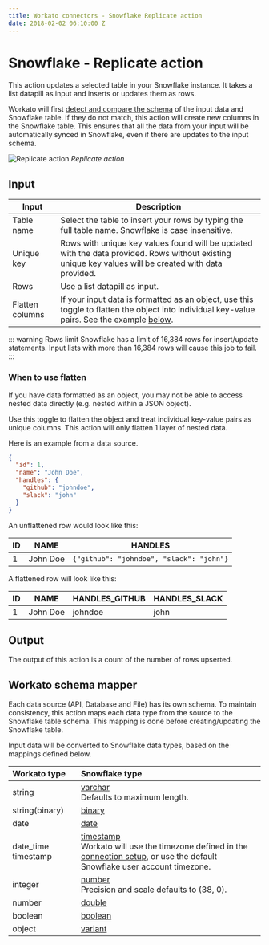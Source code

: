 ```yaml
---
title: Workato connectors - Snowflake Replicate action
date: 2018-02-02 06:10:00 Z
---
```


# Snowflake - Replicate action

This action updates a selected table in your Snowflake instance. It takes a list datapill as input and inserts or updates them as rows.

Workato will first [detect and compare the schema](#workato-schema-mapper) of the input data and Snowflake table. If they do not match, this action will create new columns in the Snowflake table. This ensures that all the data from your input will be automatically synced in Snowflake, even if there are updates to the input schema.

![Replicate action](~@img/snowflake/replicate-action.png)
*Replicate action*

## Input

| Input      | Description |
| ---------- | --- |
| Table name | Select the table to insert your rows by typing the full table name. Snowflake is case insensitive. |
| Unique key | Rows with unique key values found will be updated with the data provided. Rows without existing unique key values will be created with data provided. |
| Rows       | Use a list datapill as input. |
| Flatten columns | If your input data is formatted as an object, use this toggle to flatten the object into individual key-value pairs. See the example [below](#when-to-use-flatten). |

::: warning Rows limit
Snowflake has a limit of 16,384 rows for insert/update statements. Input lists with more than 16,384 rows will cause this job to fail.
:::

### When to use flatten

If you have data formatted as an object, you may not be able to access nested data directly (e.g. nested within a JSON object).

Use this toggle to flatten the object and treat individual key-value pairs as unique columns. This action will only flatten 1 layer of nested data.

Here is an example from a data source.

```json
{
  "id": 1,
  "name": "John Doe",
  "handles": {
    "github": "johndoe",
    "slack": "john"
  }
}
```

An unflattened row would look like this:

| ID | NAME     | HANDLES                                  |
| -- | -------- | ---------------------------------------- |
| 1  | John Doe | `{"github": "johndoe", "slack": "john"}` |

A flattened row will look like this:

| ID | NAME     | HANDLES_GITHUB | HANDLES_SLACK |
| -- | -------- | -------------- | ------------- |
| 1  | John Doe | johndoe        | john          |

## Output

The output of this action is a count of the number of rows upserted.

## Workato schema mapper

Each data source (API, Database and File) has its own schema. To maintain consistency, this action maps each data type from the source to the Snowflake table schema. This mapping is done before creating/updating the Snowflake table.

Input data will be converted to Snowflake data types, based on the mappings defined below.

| Workato type  | Snowflake type |
| :------------ | :------------- |
| string        | [varchar](https://docs.snowflake.net/manuals/sql-reference/data-types-text.html#data-types-for-text-strings)<br>Defaults to maximum length. |
| string(binary) | [binary](https://docs.snowflake.net/manuals/sql-reference/data-types-text.html#data-types-for-binary-strings) |
| date          | [date](https://docs.snowflake.net/manuals/sql-reference/data-types-datetime.html#date) |
| date_time timestamp | [timestamp](https://docs.snowflake.net/manuals/sql-reference/data-types-datetime.html#timestamp)<br>Workato will use the timezone defined in the [connection setup](/connectors/snowflake.md#database-timezone), or use the default Snowflake user account timezone. |
| integer       | [number](https://docs.snowflake.net/manuals/sql-reference/data-types-numeric.html#data-types-for-fixed-point-numbers)<br>Precision and scale defaults to (38, 0). |
| number        | [double](https://docs.snowflake.net/manuals/sql-reference/data-types-numeric.html#data-types-for-floating-point-numbers) |
| boolean       | [boolean](https://docs.snowflake.net/manuals/sql-reference/data-types-logical.html#boolean) |
| object        | [variant](https://docs.snowflake.net/manuals/sql-reference/data-types-semistructured.html#variant) |
